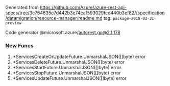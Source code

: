Generated from https://github.com/Azure/azure-rest-api-specs/tree/3c764635e7d442b3e74caf593029fcd440b3ef82//specification/datamigration/resource-manager/readme.md tag: `package-2018-03-31-preview`

Code generator @microsoft.azure/autorest.go@2.1.178


### New Funcs

1. *ServicesCreateOrUpdateFuture.UnmarshalJSON([]byte) error
1. *ServicesDeleteFuture.UnmarshalJSON([]byte) error
1. *ServicesStartFuture.UnmarshalJSON([]byte) error
1. *ServicesStopFuture.UnmarshalJSON([]byte) error
1. *ServicesUpdateFuture.UnmarshalJSON([]byte) error
